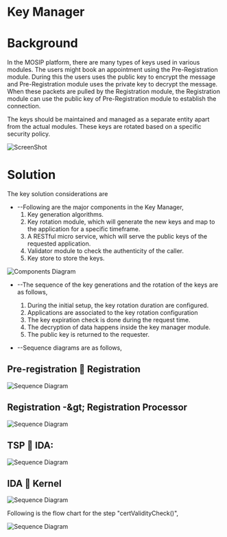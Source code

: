 # Key Manager

#

# Background

In the MOSIP platform, there are many types of keys used in various modules. The users might book an appointment using the Pre-Registration module. During this the users uses the public key to encrypt the message and Pre-Registration module uses the private key to decrypt the message. When these packets are pulled by the Registration module, the Registration module can use the public key of Pre-Registration module to establish the connection.

The keys should be maintained and managed as a separate entity apart from the actual modules. These keys are rotated based on a specific security policy.

![ScreenShot](https://raw.githubusercontent.com/mosip/mosip/master/design/kernel/_images/kernel_keymanager_connections_diagram.jpg?token=ApNuIF8qDQWAoVNg5OGcLrHcVEgPZExKks5cLec5wA%3D%3D&_sm_au_=iVVF4NJ44tLqHprM)

# Solution

The key solution considerations are

- --Following are the major components in the Key Manager,
  1. Key generation algorithms.
  2. Key rotation module, which will generate the new keys and map to the application for a specific timeframe.
  3. A RESTful micro service, which will serve the public keys of the requested application.
  4. Validator module to check the authenticity of the caller.
  5. Key store to store the keys.

![Components Diagram](_images/kernel_keymanager_components_diagram.png)

- --The sequence of the key generations and the rotation of the keys are as follows,
  1. During the initial setup, the key rotation duration are configured.
  2. Applications are associated to the key rotation configuration
  3. The key expiration check is done during the request time.
  4. The decryption of data happens inside the key manager module.
  5. The public key is returned to the requester.

- --Sequence diagrams are as follows,

## Pre-registration  Registration

![Sequence Diagram](_images/kernel_keymanager_Seq_Prereg_Reg_diagram.png)

## Registration -\&gt; Registration Processor

![Sequence Diagram](_images/kernel_keymanager_Seq_Reg_RegProc_diagram.png)

## TSP  IDA:

![Sequence Diagram](_images/kernel_keymanager_Seq_TSP_IDA_diagram.png)

## IDA  Kernel

![Sequence Diagram](_images/kernel_keymanager_Seq_IDA_Kernel_diagram.png)

Following is the flow chart for the step &quot;certValidityCheck()&quot;,

![Sequence Diagram](_images/kernel_keymanager_Flowchart_diagram.png)
